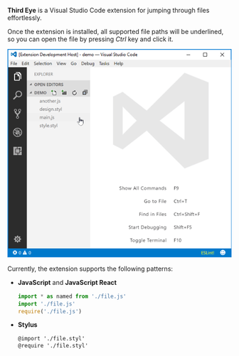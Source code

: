 **Third Eye** is a Visual Studio Code extension for jumping through files effortlessly.

Once the extension is installed, all supported file paths will be underlined, so you can open the file by pressing *Ctrl* key and click it.

![Demo](docs/demo.gif)

Currently, the extension supports the following patterns:  
- **JavaScript** and **JavaScript React**
  ```js
  import * as named from './file.js'
  import './file.js'
  require('./file.js')
  ```
- **Stylus**
  ```stylus
  @import './file.styl'
  @require './file.styl'
  ```
